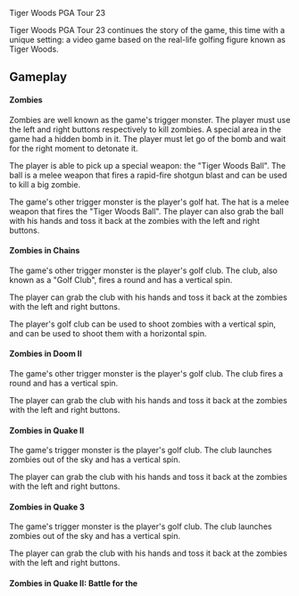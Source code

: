 Tiger Woods PGA Tour 23

Tiger Woods PGA Tour 23 continues the story of the game, this time with a unique setting: a video game based on the real-life golfing figure known as Tiger Woods.

## Gameplay

#### Zombies

Zombies are well known as the game's trigger monster. The player must use the left and right buttons respectively to kill zombies. A special area in the game had a hidden bomb in it. The player must let go of the bomb and wait for the right moment to detonate it.

The player is able to pick up a special weapon: the "Tiger Woods Ball". The ball is a melee weapon that fires a rapid-fire shotgun blast and can be used to kill a big zombie.

The game's other trigger monster is the player's golf hat. The hat is a melee weapon that fires the "Tiger Woods Ball". The player can also grab the ball with his hands and toss it back at the zombies with the left and right buttons.

#### Zombies in Chains

The game's other trigger monster is the player's golf club. The club, also known as a "Golf Club", fires a round and has a vertical spin.

The player can grab the club with his hands and toss it back at the zombies with the left and right buttons.

The player's golf club can be used to shoot zombies with a vertical spin, and can be used to shoot them with a horizontal spin.

#### Zombies in Doom II

The game's other trigger monster is the player's golf club. The club fires a round and has a vertical spin.

The player can grab the club with his hands and toss it back at the zombies with the left and right buttons.

#### Zombies in Quake II

The game's trigger monster is the player's golf club. The club launches zombies out of the sky and has a vertical spin.

The player can grab the club with his hands and toss it back at the zombies with the left and right buttons.

#### Zombies in Quake 3

The game's trigger monster is the player's golf club. The club launches zombies out of the sky and has a vertical spin.

The player can grab the club with his hands and toss it back at the zombies with the left and right buttons.

#### Zombies in Quake II: Battle for the
